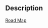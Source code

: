## Description
[Road Map](https://docs.google.com/document/d/1oBhUdqeOmDC_4IlzY6vISx7SAotAs8EzdeIsrdZ923U/edit?usp=sharing 'Google Docs')
